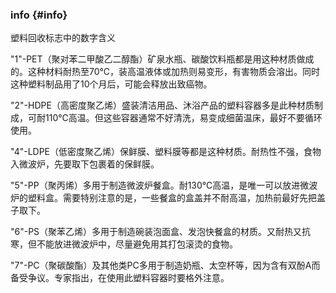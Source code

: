 ### info {#info}

塑料回收标志中的数字含义

&quot;1&quot;-PET（聚对苯二甲酸乙二醇酯）矿泉水瓶、碳酸饮料瓶都是用这种材质做成的。这种材料耐热至70℃，装高温液体或加热则易变形，有害物质会溶出。同时这种塑料制品用了10个月后，可能会释放出致癌物。

&quot;2&quot;-HDPE（高密度聚乙烯）盛装清洁用品、沐浴产品的塑料容器多是此种材质制成，可耐110℃高温。但这些容器通常不好清洗，易变成细菌温床，最好不要循环使用。

&quot;4&quot;-LDPE（低密度聚乙烯）保鲜膜、塑料膜等都是这种材质。耐热性不强，食物入微波炉，先要取下包裹着的保鲜膜。

&quot;5&quot;-PP（聚丙烯）多用于制造微波炉餐盒。耐130℃高温，是唯一可以放进微波炉的塑料盒。需要特别注意的是，一些餐盒的盒盖并不耐高温，加热前最好先把盖子取下。

&quot;6&quot;-PS（聚苯乙烯）多用于制造碗装泡面盒、发泡快餐盒的材质。又耐热又抗寒，但不能放进微波炉中，尽量避免用其打包滚烫的食物。

&quot;7&quot;-PC（聚碳酸酯）及其他类PC多用于制造奶瓶、太空杯等，因为含有双酚A而备受争议。专家指出，在使用此塑料容器时要格外注意。